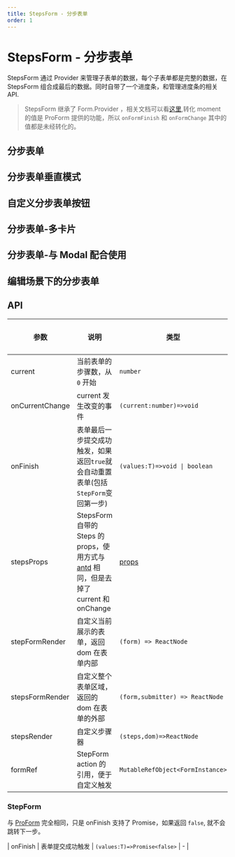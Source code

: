 ```yaml
---
title: StepsForm - 分步表单
order: 1
---
```


# StepsForm - 分步表单

StepsForm 通过 Provider 来管理子表单的数据，每个子表单都是完整的数据，在 StepsForm 组合成最后的数据。同时自带了一个进度条，和管理进度条的相关 API.

> StepsForm 继承了 Form.Provider ，相关文档可以看[这里](https://ant.design/components/form-cn/#Form.Provider),转化 moment 的值是 ProForm 提供的功能，所以 `onFormFinish` 和 `onFormChange` 其中的值都是未经转化的。

## 分步表单

<code src="./demos/steps-from.tsx" height="658px" title="分步表单"></code>

## 分步表单垂直模式

<code src="./demos/steps-form-vertical.tsx" height="582px" title="分步表单垂直模式"></code>

## 自定义分步表单按钮

<code src="./demos/customize-steps-from.tsx" height="614px" title="自定义分步表单按钮"></code>

## 分步表单-多卡片

<code src="./demos/multi-card-step-form.tsx" background="#f5f5f5" height="950px" title="分步表单-多卡片"></code>

## 分步表单-与 Modal 配合使用

<code src="./demos/modal-step-form.tsx" background="#f5f5f5" height="113px" title="分步表单-与 Modal 配合使用"></code>

## 编辑场景下的分步表单

<code src="./demos/add-or-edit-step-form.tsx" height="349px" title="自定义分步表单按钮"></code>

## API

| 参数 | 说明 | 类型 | 默认值 |
| --- | --- | --- | --- |
| current | 当前表单的步骤数，从 `0` 开始 | `number` | 0 |
| onCurrentChange | current 发生改变的事件 | `(current:number)=>void` | - |
| onFinish | 表单最后一步提交成功触发，如果返回`true`就会自动重置表单(包括`StepForm`变回第一步) | `(values:T)=>void \| boolean` | - |
| stepsProps | StepsForm 自带的 Steps 的 props，使用方式与 [antd](https://ant.design/components/steps-cn/) 相同，但是去掉了 current 和 onChange | [props](https://ant.design/components/steps-cn/#API) | - |
| stepFormRender | 自定义当前展示的表单，返回 dom 在表单内部 | `(form) => ReactNode` | - |
| stepsFormRender | 自定义整个表单区域，返回的 dom 在表单的外部 | `(form,submitter) => ReactNode` | - |
| stepsRender | 自定义步骤器 | `(steps,dom)=>ReactNode` | - |
| formRef | StepForm action 的引用，便于自定义触发 | `MutableRefObject<FormInstance>` | - |

### StepForm

与 [ProForm](/components/form) 完全相同，只是 onFinish 支持了 Promise，如果返回 `false`, 就不会跳转下一步。

| onFinish | 表单提交成功触发 | `(values:T)=>Promise<false>` | - |
